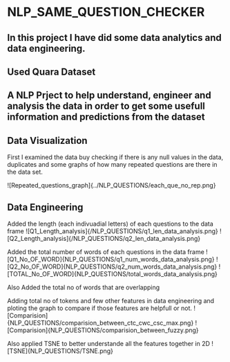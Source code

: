 # NLP_SAME_QUESTION_CHECKER

## In this project I have did some data analytics and data engineering.

## Used Quara Dataset 

## A NLP Prject to help understand, engineer and analysis the data in order to get some usefull information and predictions from the dataset

## Data Visualization
First I examined the data buy checking if there is any null values in the data, duplicates and some graphs of how many repeated questions are there in the data set.

![Repeated_questions_graph]{../NLP_QUESTIONS/each_que_no_rep.png}

## Data Engineering 
Added the length (each indivuadial letters) of each questions to the data frame
![Q1_Length_analysis]{/NLP_QUESTIONS/q1_len_data_analysis.png}
![Q2_Length_analysis]{/NLP_QUESTIONS/q2_len_data_analysis.png}

Added the total number of words of each questions in the data frame
![Q1_No_OF_WORD]{NLP_QUESTIONS/q1_num_words_data_analysis.png}
![Q2_No_OF_WORD]{NLP_QUESTIONS/q2_num_words_data_analysis.png}
![TOTAL_No_OF_WORD]{NLP_QUESTIONS/total_words_data_analysis.png}

Also Added the total no of words that are overlapping

Adding total no of tokens and few other features in data engineering and ploting the graph to compare if those features are helpfull or not.
![Comparision]{NLP_QUESTIONS/comparision_between_ctc_cwc_csc_max.png}
![Comparision]{NLP_QUESTIONS/comparision_between_fuzzy.png}

Also applied TSNE to better understande all the features together in 2D
![TSNE]{NLP_QUESTIONS/TSNE.png}
